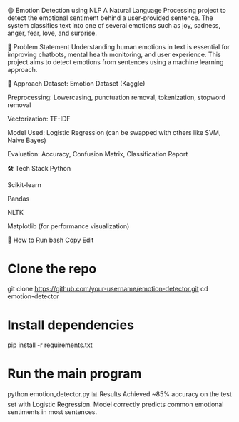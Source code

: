 😄 Emotion Detection using NLP
A Natural Language Processing project to detect the emotional sentiment behind a user-provided sentence. The system classifies text into one of several emotions such as joy, sadness, anger, fear, love, and surprise.

📌 Problem Statement
Understanding human emotions in text is essential for improving chatbots, mental health monitoring, and user experience. This project aims to detect emotions from sentences using a machine learning approach.

🧠 Approach
Dataset: Emotion Dataset (Kaggle)

Preprocessing: Lowercasing, punctuation removal, tokenization, stopword removal

Vectorization: TF-IDF

Model Used: Logistic Regression (can be swapped with others like SVM, Naive Bayes)

Evaluation: Accuracy, Confusion Matrix, Classification Report

🛠️ Tech Stack
Python

Scikit-learn

Pandas

NLTK

Matplotlib (for performance visualization)

🚀 How to Run
bash
Copy
Edit
# Clone the repo
git clone https://github.com/your-username/emotion-detector.git
cd emotion-detector

# Install dependencies
pip install -r requirements.txt

# Run the main program
python emotion_detector.py
📊 Results
Achieved ~85% accuracy on the test set with Logistic Regression. Model correctly predicts common emotional sentiments in most sentences.


